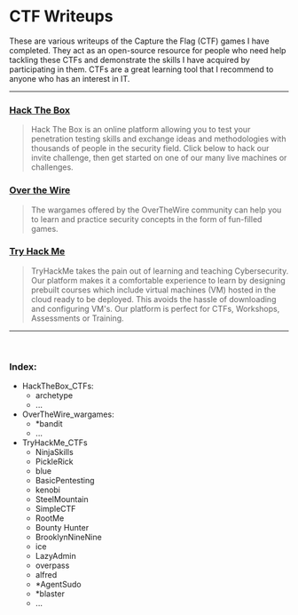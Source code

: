 # CTF Writeups

These are various writeups of the Capture the Flag (CTF) games I have completed. They act as an open-source resource for people who need help tackling these CTFs and demonstrate the skills I have acquired by participating in them. CTFs are a great learning tool that I recommend to anyone who has an interest in IT.

--- 

### [Hack The Box](https://www.hackthebox.eu/home)
> Hack The Box is an online platform allowing you to test your penetration testing skills and exchange ideas and methodologies with thousands of people in the security field. Click below to hack our invite challenge, then get started on one of our many live machines or challenges.

### [Over the Wire](https://overthewire.org/wargames/)
> The wargames offered by the OverTheWire community can help you to learn and practice security concepts in the form of fun-filled games.

### [Try Hack Me](https://tryhackme.com/dashboard)

> TryHackMe takes the pain out of learning and teaching Cybersecurity. Our platform makes it a comfortable experience to learn by designing prebuilt courses which include virtual machines (VM) hosted in the cloud ready to be deployed. This avoids the hassle of downloading and configuring VM's. Our platform is perfect for CTFs, Workshops, Assessments or Training.

---

<br>

### Index:

- HackTheBox_CTFs:
  - archetype
  - ...
- OverTheWire_wargames:
  - *bandit
  - ...
- TryHackMe_CTFs
  - NinjaSkills
  - PickleRick
  - blue
  - BasicPentesting
  - kenobi
  - SteelMountain
  - SimpleCTF
  - RootMe
  - Bounty Hunter
  - BrooklynNineNine
  - ice
  - LazyAdmin
  - overpass
  - alfred
  - *AgentSudo
  - *blaster
  - ...